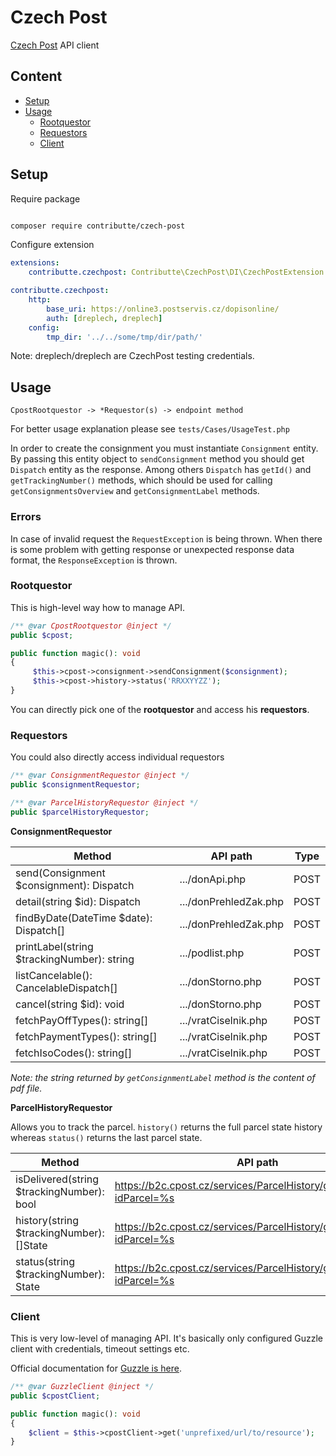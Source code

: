 # Czech Post

[Czech Post](https://www.ceskaposta.cz/en/index) API client

## Content

- [Setup](#setup)
- [Usage](#usage)
  - [Rootquestor](#rootquestor)
  - [Requestors](#requestors)
  - [Client](#client)

## Setup

Require package

```bash

composer require contributte/czech-post
```

Configure extension

```yaml
extensions:
    contributte.czechpost: Contributte\CzechPost\DI\CzechPostExtension

contributte.czechpost:
    http:
        base_uri: https://online3.postservis.cz/dopisonline/
        auth: [dreplech, dreplech]
    config:
        tmp_dir: '../../some/tmp/dir/path/'
```

Note: dreplech/dreplech are CzechPost testing credentials.

## Usage

```
CpostRootquestor -> *Requestor(s) -> endpoint method
```

For better usage explanation please see `tests/Cases/UsageTest.php`

In order to create the consignment you must instantiate `Consignment` entity.
By passing this entity object to `sendConsignment` method you should get `Dispatch` entity as the response.
Among others `Dispatch` has `getId()` and `getTrackingNumber()` methods,
which should be used for calling `getConsignmentsOverview` and `getConsignmentLabel` methods.

### Errors

In case of invalid request the `RequestException` is being thrown.
When there is some problem with getting response or unexpected response data format, the `ResponseException` is thrown.

### Rootquestor

This is high-level way how to manage API.

```php
/** @var CpostRootquestor @inject */
public $cpost;

public function magic(): void
{
     $this->cpost->consignment->sendConsignment($consignment);
     $this->cpost->history->status('RRXXYYZZ');
}
```

You can directly pick one of the **rootquestor** and access his **requestors**.

### Requestors

You could also directly access individual requestors

```php
/** @var ConsignmentRequestor @inject */
public $consignmentRequestor;

/** @var ParcelHistoryRequestor @inject */
public $parcelHistoryRequestor;
```

**ConsignmentRequestor**

| Method                                     | API path              | Type |
| -------------------------------------------| ----------------------|----- |
| send(Consignment $consignment): Dispatch   | .../donApi.php        | POST |
| detail(string $id): Dispatch               | .../donPrehledZak.php | POST |
| findByDate(DateTime $date): Dispatch[]     | .../donPrehledZak.php | POST |
| printLabel(string $trackingNumber): string | .../podlist.php       | POST |
| listCancelable(): CancelableDispatch[]     | .../donStorno.php     | POST |
| cancel(string $id): void                   | .../donStorno.php     | POST |
| fetchPayOffTypes(): string[]               | .../vratCiselnik.php  | POST |
| fetchPaymentTypes(): string[]              | .../vratCiselnik.php  | POST |
| fetchIsoCodes(): string[]                  | .../vratCiselnik.php  | POST |

_Note: the string returned by `getConsignmentLabel` method is the content of pdf file._

**ParcelHistoryRequestor**

Allows you to track the parcel. `history()` returns the full parcel state history whereas `status()` returns the last parcel state.

| Method                                     | API path                                                              | Type |
| -------------------------------------------| ----------------------------------------------------------------------|----- |
| isDelivered(string $trackingNumber): bool  | https://b2c.cpost.cz/services/ParcelHistory/getDataAsJson?idParcel=%s | GET  |
| history(string $trackingNumber): []State   | https://b2c.cpost.cz/services/ParcelHistory/getDataAsJson?idParcel=%s | GET  |
| status(string $trackingNumber): State      | https://b2c.cpost.cz/services/ParcelHistory/getDataAsJson?idParcel=%s | GET  |

### Client

This is very low-level of managing API. It's basically only configured
Guzzle client with credentials, timeout settings etc.

Official documentation for [Guzzle is here](https://guzzle.readthedocs.io/en/latest/quickstart.html).

```php
/** @var GuzzleClient @inject */
public $cpostClient;

public function magic(): void
{
    $client = $this->cpostClient->get('unprefixed/url/to/resource');
}
```
